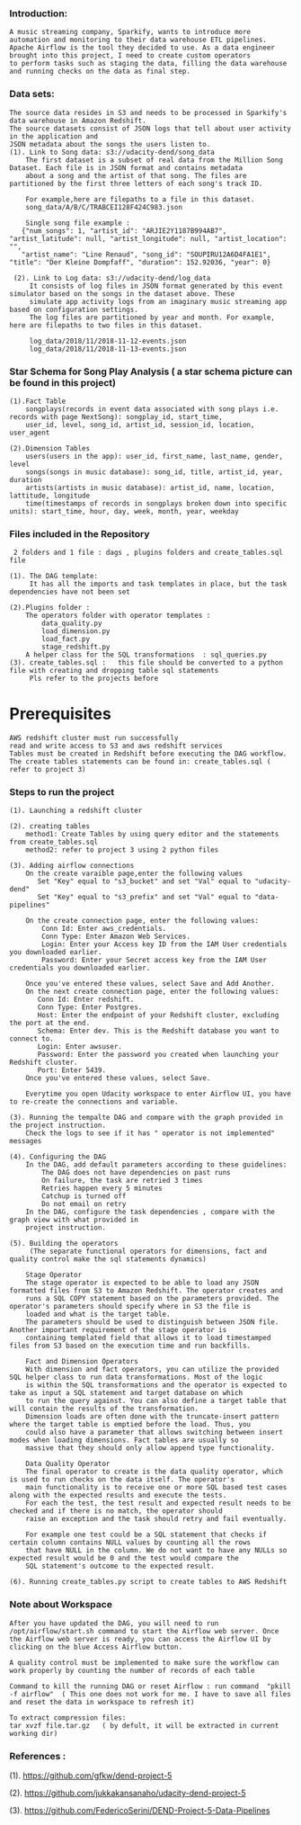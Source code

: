 ### Introduction:  
    A music streaming company, Sparkify, wants to introduce more automation and monitoring to their data warehouse ETL pipelines. 
    Apache Airflow is the tool they decided to use. As a data engineer brought into this project, I need to create custom operators
    to perform tasks such as staging the data, filling the data warehouse and running checks on the data as final step. 


### Data sets:
    The source data resides in S3 and needs to be processed in Sparkify's data warehouse in Amazon Redshift. 
    The source datasets consist of JSON logs that tell about user activity in the application and
    JSON metadata about the songs the users listen to.
    (1). Link to Song data: s3://udacity-dend/song_data
        The first dataset is a subset of real data from the Million Song Dataset. Each file is in JSON format and contains metadata   
        about a song and the artist of that song. The files are partitioned by the first three letters of each song's track ID. 
  
        For example,here are filepaths to a file in this dataset.    
        song_data/A/B/C/TRABCEI128F424C983.json

        Single song file example :
       {"num_songs": 1, "artist_id": "ARJIE2Y1187B994AB7", "artist_latitude": null, "artist_longitude": null, "artist_location": "",    
       "artist_name": "Line Renaud", "song_id": "SOUPIRU12A6D4FA1E1", "title": "Der Kleine Dompfaff", "duration": 152.92036, "year": 0}
       
     (2). Link to Log data: s3://udacity-dend/log_data
         It consists of log files in JSON format generated by this event simulator based on the songs in the dataset above. These 
         simulate app activity logs from an imaginary music streaming app based on configuration settings.     
         The log files are partitioned by year and month. For example, here are filepaths to two files in this dataset.

         log_data/2018/11/2018-11-12-events.json
         log_data/2018/11/2018-11-13-events.json  


### Star Schema for Song Play Analysis ( a star schema picture can be found in this project)
    (1).Fact Table
        songplays(records in event data associated with song plays i.e. records with page NextSong): songplay_id, start_time,
        user_id, level, song_id, artist_id, session_id, location, user_agent
        
    (2).Dimension Tables
        users(users in the app): user_id, first_name, last_name, gender, level
        songs(songs in music database): song_id, title, artist_id, year, duration
        artists(artists in music database): artist_id, name, location, lattitude, longitude
        time(timestamps of records in songplays broken down into specific units): start_time, hour, day, week, month, year, weekday


### Files included in the Repository
     2 folders and 1 file : dags , plugins folders and create_tables.sql file 
   
    (1). The DAG template:
         It has all the imports and task templates in place, but the task dependencies have not been set

    (2).Plugins folder : 
        The operators folder with operator templates :
            data_quality.py   
            load_dimension.py 
            load_fact.py   
            stage_redshift.py       
        A helper class for the SQL transformations  : sql_queries.py
    (3). create_tables.sql :   this file should be converted to a python file with creating and dropping table sql statements
         Pls refer to the projects before 


# Prerequisites
    AWS redshift cluster must run successfully
    read and write access to S3 and aws redshift services
    Tables must be created in Redshift before executing the DAG workflow. The create tables statements can be found in: create_tables.sql ( refer to project 3) 
    
### Steps to run the project
    (1). Launching a redshift cluster
         
    (2). creating tables
        method1: Create Tables by using query editor and the statements from create_tables.sql
        method2: refer to project 3 using 2 python files
    
    (3). Adding airflow connections 
        On the create varaible page,enter the following values 
           Set "Key" equal to "s3_bucket" and set "Val" equal to "udacity-dend"
           Set "Key" equal to "s3_prefix" and set "Val" equal to "data-pipelines"

        On the create connection page, enter the following values:
            Conn Id: Enter aws_credentials.
            Conn Type: Enter Amazon Web Services.
            Login: Enter your Access key ID from the IAM User credentials you downloaded earlier.
            Password: Enter your Secret access key from the IAM User credentials you downloaded earlier.

        Once you've entered these values, select Save and Add Another.
        On the next create connection page, enter the following values:
           Conn Id: Enter redshift.
           Conn Type: Enter Postgres.
           Host: Enter the endpoint of your Redshift cluster, excluding the port at the end. 
           Schema: Enter dev. This is the Redshift database you want to connect to.
           Login: Enter awsuser.
           Password: Enter the password you created when launching your Redshift cluster.
           Port: Enter 5439.
        Once you've entered these values, select Save.

        Everytime you open Udacity workspace to enter Airflow UI, you have to re-create the connections and variable. 
            
    (3). Running the tempalte DAG and compare with the graph provided in the project instruction. 
        Check the logs to see if it has " operator is not implemented" messages
        
    (4). Configuring the DAG
        In the DAG, add default parameters according to these guidelines:
            The DAG does not have dependencies on past runs            
            On failure, the task are retried 3 times
            Retries happen every 5 minutes
            Catchup is turned off
            Do not email on retry
        In the DAG, configure the task dependencies , compare with the graph view with what provided in   
        project instruction.  
        
    (5). Building the operators 
         (The separate functional operators for dimensions, fact and quality control make the sql statements dynamics)

        Stage Operator
        The stage operator is expected to be able to load any JSON formatted files from S3 to Amazon Redshift. The operator creates and 
        runs a SQL COPY statement based on the parameters provided. The operator's parameters should specify where in S3 the file is 
        loaded and what is the target table.
        The parameters should be used to distinguish between JSON file. Another important requirement of the stage operator is    
        containing templated field that allows it to load timestamped files from S3 based on the execution time and run backfills.
        
        Fact and Dimension Operators
        With dimension and fact operators, you can utilize the provided SQL helper class to run data transformations. Most of the logic 
        is within the SQL transformations and the operator is expected to take as input a SQL statement and target database on which
        to run the query against. You can also define a target table that will contain the results of the transformation.
        Dimension loads are often done with the truncate-insert pattern where the target table is emptied before the load. Thus, you         
        could also have a parameter that allows switching between insert modes when loading dimensions. Fact tables are usually so 
        massive that they should only allow append type functionality.
        
        Data Quality Operator
        The final operator to create is the data quality operator, which is used to run checks on the data itself. The operator's 
        main functionality is to receive one or more SQL based test cases along with the expected results and execute the tests. 
        For each the test, the test result and expected result needs to be checked and if there is no match, the operator should 
        raise an exception and the task should retry and fail eventually.

        For example one test could be a SQL statement that checks if certain column contains NULL values by counting all the rows
        that have NULL in the column. We do not want to have any NULLs so expected result would be 0 and the test would compare the 
        SQL statement's outcome to the expected result.
        
    (6). Running create_tables.py script to create tables to AWS Redshift
    

### Note about Workspace
    After you have updated the DAG, you will need to run /opt/airflow/start.sh command to start the Airflow web server. Once the Airflow web server is ready, you can access the Airflow UI by clicking on the blue Access Airflow button.
    
    A quality control must be implemented to make sure the workflow can work properly by counting the number of records of each table 

    Command to kill the running DAG or reset Airflow : run command  "pkill -f airflow"  ( This one does not work for me. I have to save all files and reset the data in workspace to refresh it)

    To extract compression files: 
    tar xvzf file.tar.gz   ( by defult, it will be extracted in current working dir)
    
### References :
   (1). https://github.com/gfkw/dend-project-5
   
   (2). https://github.com/jukkakansanaho/udacity-dend-project-5
   
   (3). https://github.com/FedericoSerini/DEND-Project-5-Data-Pipelines
